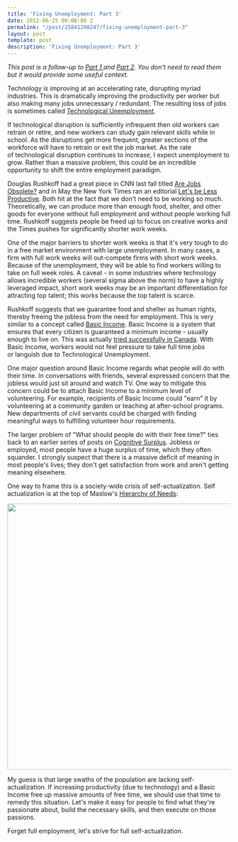 ```yaml
---
title: 'Fixing Unemployment: Part 3'
date: 2012-06-25 00:00:00 Z
permalink: "/post/25841298247/fixing-unemployment-part-3"
layout: post
template: post
description: 'Fixing Unemployment: Part 3'
---
```


<p><em>This post is a follow-up to <a href="http://blog.randylubin.com/post/24392366236/fixing-unemployment">Part 1 </a>and <a href="http://blog.randylubin.com/post/24873667375/fixing-unemployment-part-2">Part 2</a>. You don't need to read them but it would provide some useful context.</em></p>&#13;
<p>Technology is improving at an accelerating rate, disrupting myriad industries. This is dramatically improving the productivity per worker but also making many jobs unnecessary / redundant. The resulting loss of jobs is sometimes called <a href="http://en.wikipedia.org/wiki/Technological_unemployment">Technological Unemployment</a>.</p>&#13;
<p>If technological disruption is sufficiently infrequent then old workers can retrain or retire, and new workers can study gain relevant skills while in school. As the disruptions get more frequent, greater sections of the workforce will have to retrain or exit the job market. As the rate of technological disruption continues to increase, I expect unemployment to grow. Rather than a massive problem, this could be an incredible opportunity to shift the entire employment paradigm.</p>&#13;
<p>Douglas Rushkoff had a great piece in CNN last fall titled <a href="http://www.rushkoff.com/blog/2011/9/7/cnncom-are-jobs-obsolete.html">Are Jobs Obsolete?</a> and in May the New York Times ran an editorial <a href="http://www.nytimes.com/2012/05/27/opinion/sunday/lets-be-less-productive.html">Let's be Less Productive</a>. Both hit at the fact that we don't need to be working so much. Theoretically, we can produce more than enough food, shelter, and other goods for everyone without full employment and without people working full time. Rushkoff suggests people be freed up to focus on creative works and the Times pushes for significantly shorter work weeks.</p>&#13;
<p>One of the major barriers to shorter work weeks is that it's very tough to do in a free market environment with large unemployment. In many cases, a firm with full work weeks will out-compete firms with short work weeks. Because of the unemployment, they will be able to find workers willing to take on full week roles. A caveat - in some industries where technology allows incredible workers (several sigma above the norm) to have a highly leveraged impact, short work weeks may be an important differentiation for attracting top talent; this works because the top talent is scarce.</p>&#13;
<p>Rushkoff suggests that we guarantee food and shelter as human rights, thereby freeing the jobless from the need for employment. This is very similar to a concept called <a href="http://en.wikipedia.org/wiki/Basic_income">Basic Income</a>. Basic Income is a system that ensures that every citizen is guaranteed a minimum income - usually enough to live on. This was actually <a href="http://en.wikipedia.org/wiki/Mincome">tried successfully in Canada</a>. With Basic Income, workers would not feel pressure to take full time jobs or languish due to Technological Unemployment.</p>&#13;
<p>One major question around Basic Income regards what people will do with their time. In conversations with friends, several expressed concern that the jobless would just sit around and watch TV. One way to mitigate this concern could be to attach Basic Income to a minimum level of volunteering. For example, recipients of Basic Income could "earn" it by volunteering at a community garden or teaching at after-school programs. New departments of civil servants could be charged with finding meaningful ways to fulfilling volunteer hour requirements.</p>&#13;
<p>The larger problem of "What should people do with their free time?" ties back to an earlier series of posts on <a href="http://blog.randylubin.com/post/16753318582/cognitive-surplus-intro">Cognitive Surplus</a>. Jobless or employed, most people have a huge surplus of time, which they often squander. I strongly suspect that there is a massive deficit of meaning in most people's lives; they don't get satisfaction from work and aren't getting meaning elsewhere.</p>&#13;
<p>One way to frame this is a society-wide crisis of self-actualization. Self actualization is at the top of Maslow's <a href="http://en.wikipedia.org/wiki/Maslow%27s_hierarchy_of_needs">Hierarchy of Needs</a>:</p>&#13;
<p><img align="middle" height="600" src="http://upload.wikimedia.org/wikipedia/commons/thumb/6/60/Maslow%27s_Hierarchy_of_Needs.svg/800px-Maslow%27s_Hierarchy_of_Needs.svg.png" width="800" /></p>&#13;
<p>My guess is that large swaths of the population are lacking self-actualization. If increasing productivity (due to technology) and a Basic Income free up massive amounts of free time, we should use that time to remedy this situation. Let's make it easy for people to find what they're passionate about, build the necessary skills, and then execute on those passions.</p>&#13;
<p>Forget full employment, let's strive for full self-actualization.</p> 